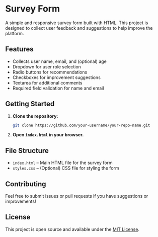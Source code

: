# Survey Form

A simple and responsive survey form built with HTML. This project is designed to collect user feedback and suggestions to help improve the platform.

## Features

- Collects user name, email, and (optional) age
- Dropdown for user role selection
- Radio buttons for recommendations
- Checkboxes for improvement suggestions
- Textarea for additional comments
- Required field validation for name and email

## Getting Started

1. **Clone the repository:**
   ```sh
   git clone https://github.com/your-username/your-repo-name.git
   ```
2. **Open `index.html` in your browser.**

## File Structure

- `index.html` – Main HTML file for the survey form
- `styles.css` – (Optional) CSS file for styling the form

## Contributing

Feel free to submit issues or pull requests if you have suggestions or improvements!

## License

This project is open source and available under the [MIT License](LICENSE).